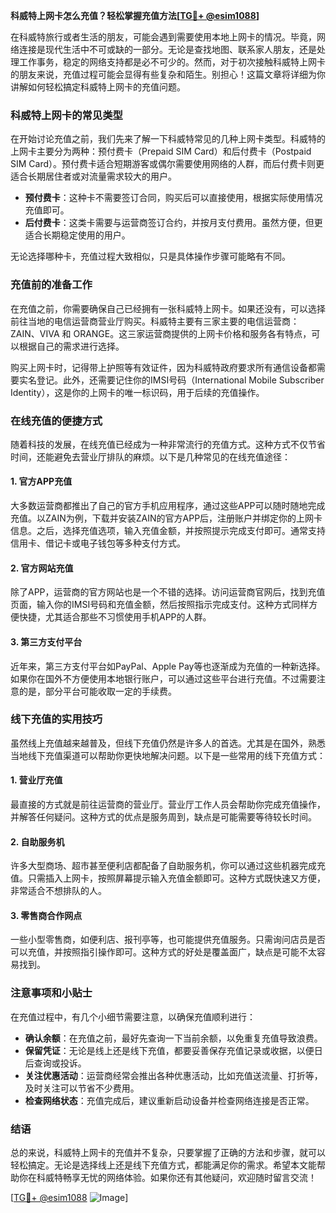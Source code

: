 **科威特上网卡怎么充值？轻松掌握充值方法[[TG💪+ @esim1088](https://t.me/s/esim1088)]**

在科威特旅行或者生活的朋友，可能会遇到需要使用本地上网卡的情况。毕竟，网络连接是现代生活中不可或缺的一部分。无论是查找地图、联系家人朋友，还是处理工作事务，稳定的网络支持都是必不可少的。然而，对于初次接触科威特上网卡的朋友来说，充值过程可能会显得有些复杂和陌生。别担心！这篇文章将详细为你讲解如何轻松搞定科威特上网卡的充值问题。

### 科威特上网卡的常见类型

在开始讨论充值之前，我们先来了解一下科威特常见的几种上网卡类型。科威特的上网卡主要分为两种：预付费卡（Prepaid SIM Card）和后付费卡（Postpaid SIM Card）。预付费卡适合短期游客或偶尔需要使用网络的人群，而后付费卡则更适合长期居住者或对流量需求较大的用户。

- **预付费卡**：这种卡不需要签订合同，购买后可以直接使用，根据实际使用情况充值即可。
- **后付费卡**：这类卡需要与运营商签订合约，并按月支付费用。虽然方便，但更适合长期稳定使用的用户。

无论选择哪种卡，充值过程大致相似，只是具体操作步骤可能略有不同。

### 充值前的准备工作

在充值之前，你需要确保自己已经拥有一张科威特上网卡。如果还没有，可以选择前往当地的电信运营商营业厅购买。科威特主要有三家主要的电信运营商：ZAIN、VIVA 和 ORANGE。这三家运营商提供的上网卡价格和服务各有特点，可以根据自己的需求进行选择。

购买上网卡时，记得带上护照等有效证件，因为科威特政府要求所有通信设备都需要实名登记。此外，还需要记住你的IMSI号码（International Mobile Subscriber Identity），这是你的上网卡的唯一标识码，用于后续的充值操作。

### 在线充值的便捷方式

随着科技的发展，在线充值已经成为一种非常流行的充值方式。这种方式不仅节省时间，还能避免去营业厅排队的麻烦。以下是几种常见的在线充值途径：

#### 1. 官方APP充值

大多数运营商都推出了自己的官方手机应用程序，通过这些APP可以随时随地完成充值。以ZAIN为例，下载并安装ZAIN的官方APP后，注册账户并绑定你的上网卡信息。之后，选择充值选项，输入充值金额，并按照提示完成支付即可。通常支持信用卡、借记卡或电子钱包等多种支付方式。

#### 2. 官方网站充值

除了APP，运营商的官方网站也是一个不错的选择。访问运营商官网后，找到充值页面，输入你的IMSI号码和充值金额，然后按照指示完成支付。这种方式同样方便快捷，尤其适合那些不习惯使用手机APP的人群。

#### 3. 第三方支付平台

近年来，第三方支付平台如PayPal、Apple Pay等也逐渐成为充值的一种新选择。如果你在国外不方便使用本地银行账户，可以通过这些平台进行充值。不过需要注意的是，部分平台可能收取一定的手续费。

### 线下充值的实用技巧

虽然线上充值越来越普及，但线下充值仍然是许多人的首选。尤其是在国外，熟悉当地线下充值渠道可以帮助你更快地解决问题。以下是一些常用的线下充值方式：

#### 1. 营业厅充值

最直接的方式就是前往运营商的营业厅。营业厅工作人员会帮助你完成充值操作，并解答任何疑问。这种方式的优点是服务周到，缺点是可能需要等待较长时间。

#### 2. 自助服务机

许多大型商场、超市甚至便利店都配备了自助服务机，你可以通过这些机器完成充值。只需插入上网卡，按照屏幕提示输入充值金额即可。这种方式既快速又方便，非常适合不想排队的人。

#### 3. 零售商合作网点

一些小型零售商，如便利店、报刊亭等，也可能提供充值服务。只需询问店员是否可以充值，并按照指引操作即可。这种方式的好处是覆盖面广，缺点是可能不太容易找到。

### 注意事项和小贴士

在充值过程中，有几个小细节需要注意，以确保充值顺利进行：

- **确认余额**：在充值之前，最好先查询一下当前余额，以免重复充值导致浪费。
- **保留凭证**：无论是线上还是线下充值，都要妥善保存充值记录或收据，以便日后查询或投诉。
- **关注优惠活动**：运营商经常会推出各种优惠活动，比如充值送流量、打折等，及时关注可以节省不少费用。
- **检查网络状态**：充值完成后，建议重新启动设备并检查网络连接是否正常。

### 结语

总的来说，科威特上网卡的充值并不复杂，只要掌握了正确的方法和步骤，就可以轻松搞定。无论是选择线上还是线下充值方式，都能满足你的需求。希望本文能帮助你在科威特畅享无忧的网络体验。如果你还有其他疑问，欢迎随时留言交流！

[[TG💪+ @esim1088](https://t.me/s/esim1088) ![Image](https://i.postimg.cc/4NQfJmqS/Snipaste-2025-05-13-00-14-12.png)]